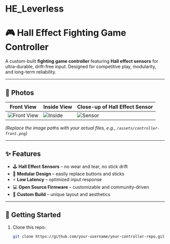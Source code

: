 # HE_Leverless

# 🎮 Hall Effect Fighting Game Controller  

A custom-built **fighting game controller** featuring **Hall effect sensors** for ultra-durable, drift-free input. Designed for competitive play, modularity, and long-term reliability.  

---

## 📸 Photos  

| Front View | Inside View | Close-up of Hall Effect Sensor |
|------------|-------------|--------------------------------|
| ![Front View](images/front.jpg) | ![Inside](images/inside.jpg) | ![Sensor](images/sensor.jpg) |

*(Replace the image paths with your actual files, e.g., `/assets/controller-front.png`)*  

---

## ✨ Features  

- 🕹 **Hall Effect Sensors** – no wear and tear, no stick drift  
- 🔧 **Modular Design** – easily replace buttons and sticks  
- ⚡ **Low Latency** – optimized input response  
- 💻 **Open Source Firmware** – customizable and community-driven  
- 🎨 **Custom Build** – unique layout and aesthetics  

---

## 🚀 Getting Started  

1. Clone this repo:  
   ```bash
   git clone https://github.com/your-username/your-controller-repo.git
